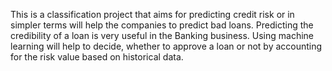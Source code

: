 This is a classification project that aims for predicting credit risk or in simpler terms will help the companies to predict bad loans. Predicting the credibility of a loan is very useful in the Banking business. Using machine learning will help to decide, whether to approve a loan or not by accounting for the risk value based on historical data.
